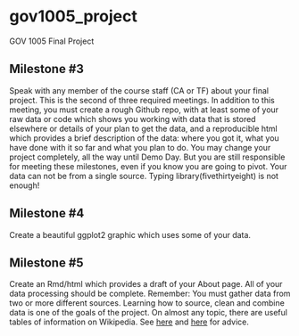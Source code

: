# gov1005_project
GOV 1005 Final Project


## Milestone #3
Speak with any member of the course staff (CA or TF) about your final project. This is the second of three required meetings. In addition to this meeting, you must create a rough Github repo, with at least some of your raw data or code which shows you working with data that is stored elsewhere or details of your plan to get the data, and a reproducible html which provides a brief description of the data: where you got it, what you have done with it so far and what you plan to do. You may change your project completely, all the way until Demo Day. But you are still responsible for meeting these milestones, even if you know you are going to pivot. Your data can not be from a single source. Typing library(fivethirtyeight) is not enough!


## Milestone #4
Create a beautiful ggplot2 graphic which uses some of your data.


## Milestone #5
Create an Rmd/html which provides a draft of your About page. All of your data processing should be complete. Remember: You must gather data from two or more different sources. Learning how to source, clean and combine data is one of the goals of the project. On almost any topic, there are useful tables of information on Wikipedia. See [here](https://categitau.com/using-rvest-to-scrape-data-from-wikipedia/) and [here](https://medium.com/@kyleake/wikipedia-data-scraping-with-r-rvest-in-action-3c419db9af2d) for advice.
